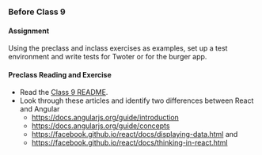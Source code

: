 ### Before Class 9
#### Assignment
Using the preclass and inclass exercises as examples, set up a test environment and write tests for Twoter or for the burger app.

#### Preclass Reading and Exercise
- Read the [Class 9 README](https://github.com/olinjs/olinjs/blob/master/lessons/09-clientside-frameworks).
- Look through these articles and identify two differences between React and Angular
  - https://docs.angularjs.org/guide/introduction
  - https://docs.angularjs.org/guide/concepts
  - https://facebook.github.io/react/docs/displaying-data.html and
  - https://facebook.github.io/react/docs/thinking-in-react.html
